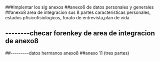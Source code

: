 ###implentar los sig anexos
##anexo6 de datos personales y generales
##anexo8 area de integracion sus 8 partes
        caracteristicas personales, estados pfisicofisiologicos, forato de entrevista,plan de vida
        
## --------checar forenkey de area de integracion de anexo8
##---------datos hermanos anexo8
##anexo 11 (tres partes)